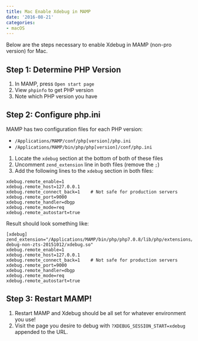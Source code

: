 ```yaml
---
title: Mac Enable Xdebug in MAMP
date: '2016-08-21'
categories:
- macOS
---
```


Below are the steps necessary to enable Xdebug in MAMP (non-pro version) for Mac.

## Step 1: Determine PHP Version

1. In MAMP, press `Open start page`
2. View `phpinfo` to get PHP version
3. Note which PHP version you have

## Step 2: Configure php.ini

MAMP has two configuration files for each PHP version:

- `/Applications/MAMP/conf/php[version]/php.ini`
- `/Applications/MAMP/bin/php/php[version]/conf/php.ini`


1. Locate the `xdebug` section at the bottom of both of these files
2. Uncomment `zend_extension` line in both files (remove the `;`)
3. Add the following lines to the `xdebug` section in both files:

```
xdebug.remote_enable=1
xdebug.remote_host=127.0.0.1
xdebug.remote_connect_back=1    # Not safe for production servers
xdebug.remote_port=9000
xdebug.remote_handler=dbgp
xdebug.remote_mode=req
xdebug.remote_autostart=true
```

Result should look something like:

```
[xdebug]
zend_extension="/Applications/MAMP/bin/php/php7.0.8/lib/php/extensions/no-debug-non-zts-20151012/xdebug.so"
xdebug.remote_enable=1
xdebug.remote_host=127.0.0.1
xdebug.remote_connect_back=1    # Not safe for production servers
xdebug.remote_port=9000
xdebug.remote_handler=dbgp
xdebug.remote_mode=req
xdebug.remote_autostart=true
```

## Step 3: Restart MAMP!

1. Restart MAMP and Xdebug should be all set for whatever environment you use!
2. Visit the page you desire to debug with `?XDEBUG_SESSION_START=xdebug` appended to the URL.
